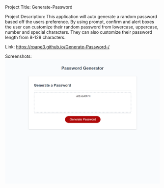 Project Title: Generate-Password

Project Description: This application will auto generate a random password based off the users preference. By using prompt, confirm and alert boxes the user can customize their random password from lowercase, uppercase, number and special characters. They can also customize their password length from 8-128 characters. 
 
 Link: https://rpape3.github.io/Generate-Password-/

Screenshots: 
![Screenshot](./Images/Password%20Generator%20Screenshot.png)